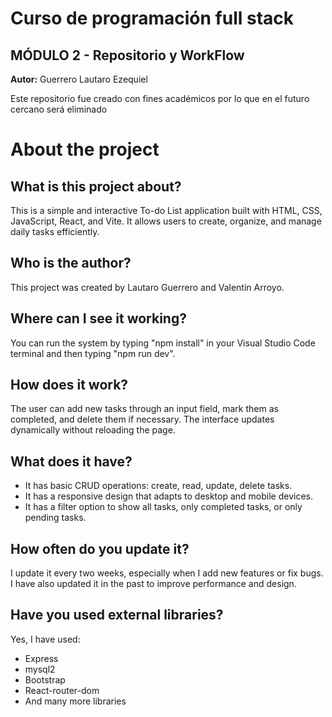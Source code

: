 # Curso de programación full stack 
## MÓDULO 2 - Repositorio y WorkFlow
__Autor:__ Guerrero Lautaro Ezequiel  

Este repositorio fue creado con fines académicos por lo que en el futuro 
cercano será eliminado

# About the project

## What is this project about?
This is a simple and interactive To-do List application built with HTML, CSS, JavaScript, React, and Vite. It allows users to create, organize, and manage daily tasks efficiently.

## Who is the author?
This project was created by Lautaro Guerrero and Valentin Arroyo.

## Where can I see it working?
You can run the system by typing "npm install" in your Visual Studio Code terminal and then typing "npm run dev".

## How does it work?
The user can add new tasks through an input field, mark them as completed, and delete them if necessary. The interface updates dynamically without reloading the page.

## What does it have?
- It has basic CRUD operations: create, read, update, delete tasks.  
- It has a responsive design that adapts to desktop and mobile devices.  
- It has a filter option to show all tasks, only completed tasks, or only pending tasks.  

## How often do you update it?
I update it every two weeks, especially when I add new features or fix bugs.  
I have also updated it in the past to improve performance and design.

## Have you used external libraries?
Yes, I have used:
- Express
- mysql2
- Bootstrap
- React-router-dom
- And many more libraries
